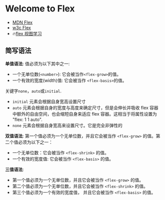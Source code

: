 # Welcome to Flex

- [MDN Flex](https://developer.mozilla.org/zh-CN/docs/Web/CSS/CSS_Flexible_Box_Layout/Using_CSS_flexible_boxes)
- [w3c Flex](https://www.w3cplus.com/css3/a-guide-to-flexbox-new.html)
- 🔥[flex 视图学习](https://zhuanlan.zhihu.com/p/47613256)

## 简写语法

**单值语法**: 值必须为以下其中之一:

- 一个无单位数(`<number>`): 它会被当作`<flex-grow>`的值。
- 一个有效的宽度(width)值: 它会被当作 `<flex-basis>`的值。

关键字`none`，`auto`或`initial`.

- `initial` 元素会根据自身宽高设置尺寸
- `auto` 元素会根据自身的宽度与高度来确定尺寸，但是会伸长并吸收 flex 容器中额外的自由空间，也会缩短自身来适应 flex 容器。这相当于将属性设置为 "flex: 1 1 auto".
- `none` 元素会根据自身宽高来设置尺寸。它是完全非弹性的

**双值语法**: 第一个值必须为一个无单位数，并且它会被当作 `<flex-grow>` 的值。第二个值必须为以下之一：

- 一个无单位数：它会被当作 `<flex-shrink>` 的值。
- 一个有效的宽度值: 它会被当作 `<flex-basis>` 的值。

**三值语法**:

- 第一个值必须为一个无单位数，并且它会被当作 `<flex-grow>` 的值。
- 第二个值必须为一个无单位数，并且它会被当作 `<flex-shrink>` 的值。
- 第三个值必须为一个有效的宽度值， 并且它会被当作 `<flex-basis>` 的值。
